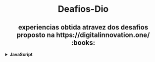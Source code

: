 <h1 align="center"> Deafios-Dio </h1>
<h2 align="center"> experiencias obtida atravez dos desafios proposto na https://digitalinnovation.one/ :books: </h1>


<details>
  <!-- Desenvolvimento de Problemas  em JavaScript -->
   <summary><strong>JavaScript</strong></summary>
<div align="left">
        <!-- Introdução a Programação com JavaScript -->
        <table border=1 >
            <tr>
                <th colspan="4">Introdução a Programação com JavaScript</th>
            </tr>
            <tr>
                <th colspan="4"></th>
            </tr>
            <tr>
                <th>Etapa</th>
                <th>Desafio</th>
                <th>Solução</th>
                <th>Status</th>
            </tr>
           <tr>
                <td align="center">1</td>
                <td>Visita na Feira</td>
                <td><a href="https://github.com/rodrigoSilva23/Desafios-Dio/blob/main/Desafios/javaScript/1.Introdu%C3%A7%C3%A3o%20a%20Programa%C3%A7%C3%A3o%20com%20JavaScript/folha-De-Pagamento.js">Código</a></td>
                <td align="center">✔️</td>
            </tr>
            <tr>
                <td align="center">2</td>
                <td>Multiplicação Simples</td>
                <td><a href="https://github.com/rodrigoSilva23/Desafios-Dio/blob/main/Desafios/javaScript/1.Introdu%C3%A7%C3%A3o%20a%20Programa%C3%A7%C3%A3o%20com%20JavaScript/multiplicacao-Simples.js">Código</a></td>
                <td align="center">✔️</td>
            </tr>
            <tr>
                <td align="center">3</td>
                <td>Folha de Pagamento</td>
                <td><a href="https://github.com/rodrigoSilva23/Desafios-Dio/blob/main/Desafios/javaScript/1.Introdu%C3%A7%C3%A3o%20a%20Programa%C3%A7%C3%A3o%20com%20JavaScript/visita-Na-Feira.js">Código</a></td>
                <td align="center">✔️</td>
            </tr>
         </table>   
   
 </div>
 <div align="left">
        <!-- 2.Fundamentos Aritméticos em JavaScript -->
        <table border=1 >
            <tr>
                <th colspan="4">2.Fundamentos Aritméticos em JavaScript</th>
            </tr>
            <tr>
                <th colspan="4"></th>
            </tr>
            <tr>
                <th>Etapa</th>
                <th>Desafio</th>
                <th>Solução</th>
                <th>Status</th>
            </tr>
           <tr>
                <td align="center">1</td>
                <td>Quantidade de Números Positivos</td>
                <td><a href="https://github.com/rodrigoSilva23/Desafios-Dio/blob/main/Desafios/javaScript/2.Fundamentos%20Aritm%C3%A9ticos%20em%20JavaScript/quantidadeNumerosPositivos.js">Código</a></td>
                <td align="center">✔️</td>
            </tr>
            <tr>
                <td align="center">2</td>
                <td>Exibindo Números Pares</td>
                <td><a href="https://github.com/rodrigoSilva23/Desafios-Dio/blob/main/Desafios/javaScript/2.Fundamentos%20Aritm%C3%A9ticos%20em%20JavaScript/ExibindoNumerosPares.js">Código</a></td>
                <td align="center">✔️</td>
            </tr>
            <tr>
                <td align="center">3</td>
                <td>Análise de Números</td>
                <td><a href="https://github.com/rodrigoSilva23/Desafios-Dio/blob/main/Desafios/javaScript/2.Fundamentos%20Aritm%C3%A9ticos%20em%20JavaScript/AnaliseNumeros.js">Código</a></td>
                <td align="center">✔️</td>
            </tr>
            <tr>
                <td align="center">4</td>
                <td>Contagem de Cédulas</td>
                <td><a href="https://github.com/rodrigoSilva23/Desafios-Dio/blob/main/Desafios/javaScript/2.Fundamentos%20Aritm%C3%A9ticos%20em%20JavaScript/ContagemCedulas.js">Código</a></td>
                <td align="center">✔️</td>
            </tr>
            <tr>
                <td align="center">4</td>
                <td>Consumo Médio do Automóvel</td>
                <td><a href="https://github.com/rodrigoSilva23/Desafios-Dio/blob/main/Desafios/javaScript/2.Fundamentos%20Aritm%C3%A9ticos%20em%20JavaScript/consumoMedioAutomovel.js">Código</a></td>
                <td align="center">✔️</td>
            </tr>
         </table>   
   
 </div>
</details>
